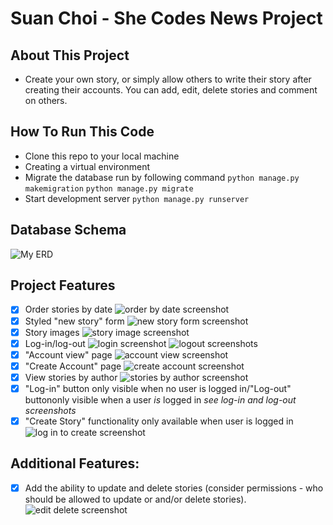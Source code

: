 # Suan Choi - She Codes News Project

## About This Project

- Create your own story, or simply allow others to write their story after creating their accounts. You can add, edit, delete stories and comment on others.

## How To Run This Code

- Clone this repo to your local machine
- Creating a virtual environment
- Migrate the database run by following command
  `python manage.py makemigration`
  `python manage.py migrate`
- Start development server
  `python manage.py runserver`

## Database Schema

![My ERD](./she_codes_news/static/images/erm-diagram.png)

## Project Features

- [X] Order stories by date
      ![order by date screenshot](./she_codes_news/static/images/orderbydate.png)
- [X] Styled "new story" form
      ![new story form screenshot](./she_codes_news/static/images/newstoryform.png)
- [X] Story images
      ![story image screenshot](./she_codes_news/static/images/storyimage.png)
- [X] Log-in/log-out
      ![login screenshot](./she_codes_news/static/images/login.png)
      ![logout screenshots](./she_codes_news/static/images/logout.png)
- [X] "Account view" page
      ![account view screenshot](./she_codes_news/static/images/myaccount.png)
- [X] "Create Account" page
      ![create account screenshot](./she_codes_news/static/images/createaccount.png)
- [X] View stories by author
      ![stories by author screenshot](./she_codes_news/static/images/storybyauthor.png)
- [X] "Log-in" button only visible when no user is logged in/"Log-out" buttononly visible when a user _is_ logged in
      _see log-in and log-out screenshots_
- [X] "Create Story" functionality only available when user is logged in
      ![log in to create screenshot](./she_codes_news/static/images/logintocreate.png)

## Additional Features:

- [X] Add the ability to update and delete stories (consider permissions - who should be allowed to update or and/or delete stories).
  ![edit delete screenshot](./she_codes_news/static/images/editdelete.png)
